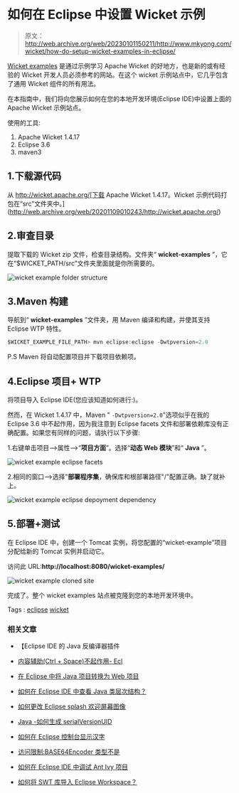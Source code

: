 # 如何在 Eclipse 中设置 Wicket 示例

> 原文：<http://web.archive.org/web/20230101150211/http://www.mkyong.com/wicket/how-do-setup-wicket-examples-in-eclipse/>

[Wicket examples](http://web.archive.org/web/20201109010243/http://wicketstuff.org/wicket14/) 是通过示例学习 Apache Wicket 的好地方，也是新的或有经验的 Wicket 开发人员必须参考的网站。在这个 wicket 示例站点中，它几乎包含了通用 Wicket 组件的所有用法。

在本指南中，我们将向您展示如何在您的本地开发环境(Eclipse IDE)中设置上面的 Apache Wicket 示例站点。

使用的工具:

1.  Apache Wicket 1.4.17
2.  Eclipse 3.6
3.  maven3

## 1.下载源代码

从 http://wicket.apache.org/[下载 Apache Wicket 1.4.17。Wicket 示例代码打包在“src”文件夹中。](http://web.archive.org/web/20201109010243/http://wicket.apache.org/)

## 2.审查目录

提取下载的 Wicket zip 文件，检查目录结构。文件夹“ **wicket-examples** ”，它在“$WICKET_PATH/src”文件夹里面就是你所需要的。



![wicket example folder structure](img/4c092b4886f64f22821f646c3dab8f94.png "wicket-example-folder")

## 3.Maven 构建

导航到“ **wicket-examples** ”文件夹，用 Maven 编译和构建，并使其支持 Eclipse WTP 特性。

```java
$WICKET_EXAMPLE_FILE_PATH> mvn eclipse:eclipse -Dwtpversion=2.0

```

P.S Maven 将自动配置项目并下载项目依赖项。

## 4.Eclipse 项目+ WTP

将项目导入 Eclipse IDE(您应该知道如何进行:)。

然而，在 Wicket 1.4.17 中，Maven " `-Dwtpversion=2.0`"选项似乎在我的 Eclipse 3.6 中不起作用，因为我注意到 Eclipse facets 文件和部署依赖库没有正确配置。如果您有同样的问题，请执行以下步骤:

1.右键单击项目–>属性–>“**项目方面**”。选择“**动态 Web 模块**”和“ **Java** ”。



![wicket example eclipse facets](img/9ff663d12ff9133814b9d9ba801faa2d.png "wicket-example-eclipse-facets")

2.相同的窗口–>选择"**部署程序集**，确保库和根部署路径"/"配置正确。缺了就补上。



![wicket example eclipse depoyment dependency](img/07ed24439f299dfbb18ba04d04649d68.png "wicket-example-eclipse-deployment")

## 5.部署+测试

在 Eclipse IDE 中，创建一个 Tomcat 实例，将您配置的“wicket-example”项目分配给新的 Tomcat 实例并启动它。

访问此 URL:**http://localhost:8080/wicket-examples/**



![wicket example cloned site](img/50c5b90ac3ef41870f82a23659f99483.png "wicket-example-cloned")

完成了。整个 wicket examples 站点被克隆到您的本地开发环境中。

Tags : [eclipse](http://web.archive.org/web/20201109010243/https://mkyong.com/tag/eclipse/) [wicket](http://web.archive.org/web/20201109010243/https://mkyong.com/tag/wicket/)<input type="hidden" id="mkyong-current-postId" value="846">

### 相关文章

*   【Eclipse IDE 的 Java 反编译器插件
*   [内容辅助(Ctrl + Space)不起作用- Ecl](/web/20201109010243/https://www.mkyong.com/java/content-assist-ctrl-space-is-not-working-eclipse/)
*   [在 Eclipse 中将 Java 项目转换为 Web 项目](/web/20201109010243/https://www.mkyong.com/java/how-to-convert-java-project-to-web-project-in-eclipse/)
*   [如何在 Eclipse IDE 中查看 Java 类层次结构？](/web/20201109010243/https://www.mkyong.com/java/how-to-view-java-class-hierarchy-in-eclipse-ide/)
*   [如何更改 Eclipse splash 欢迎屏幕图像](/web/20201109010243/https://www.mkyong.com/java/how-to-change-eclipse-splash-welcome-screen-image/)

*   [Java -如何生成 serialVersionUID](/web/20201109010243/https://www.mkyong.com/java/how-to-generate-serialversionuid/)
*   [如何在 Eclipse 控制台显示汉字](/web/20201109010243/https://www.mkyong.com/java/how-to-display-chinese-character-in-eclipse-console/)
*   [访问限制:BASE64Encoder 类型不是](/web/20201109010243/https://www.mkyong.com/java/access-restriction-the-type-base64encoder-is-not-accessible-due-to-restriction/)
*   [如何在 Eclipse IDE 中调试 Ant Ivy 项目](/web/20201109010243/https://www.mkyong.com/ant/how-to-debug-ant-ivy-project-in-eclipse-ide/)
*   [如何将 SWT 库导入 Eclipse Workspace？](/web/20201109010243/https://www.mkyong.com/swt/how-to-import-swt-library-into-eclipse-workspace/)